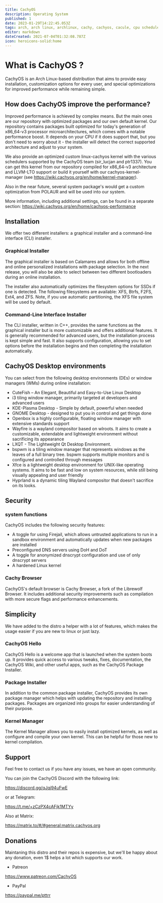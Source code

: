 ```yaml
---
title: CachyOS
description: Operating System
published: 1
date: 2023-01-29T14:22:45.053Z
tags: arch, arch linux, archlinux, cachy, cachyos, cacule, cpu scheduler, gnu, linux
editor: markdown
dateCreated: 2021-07-04T01:32:08.787Z
icon: heroicons-solid:home
---
```


# What is CachyOS ?

CachyOS is an Arch Linux-based distribution that aims to provide easy installation, customization options for every user, and special optimizations for improved performance while remaining simple.

## How does CachyOS improve the performance?

Improved performance is achieved by complex means. But the main ones are our repository with optimized packages and our own default kernel. Our repository contains packages built optimized for today's generation of x86_64-v3 processor microarchitectures, which comes with a notable performance boost. It depends on your CPU if it does support that, but you don't need to worry about it - the installer will detect the correct supported architecture and adjust to your system.

We also provide an optimized custom linux-cachyos kernel with the various schedulers supported by the CachyOS team (sir_lucjan and ptr1337). You can get this kernel from our repository compiled for x86_64-v3 architecture and LLVM-LTO support or build it yourself with our cachyos-kernel-manager (see https://wiki.cachyos.org/en/home/kernel-manager).

Also in the near future, several system package's would get a custom optimization from POLAUR and will be used into our system.

More information, including additional settings, can be found in a separate section:
https://wiki.cachyos.org/en/home/cachyos-performance

## Installation

We offer two different installers: a graphical installer and a command-line interface (CLI) installer.

### Graphical Installer

The graphical installer is based on Calamares and allows for both offline and online personalized installations with package selection. In the next release, you will also be able to select between two different bootloaders during an online installation.

The installer also automatically optimizes the filesystem options for SSDs if one is detected. The following filesystems are available: XFS, Btrfs, F2FS, Ext4, and ZFS. Note, if you use automatic partitioning, the XFS file system will be used by default.

### Command-Line Interface Installer

The CLI installer, written in C++, provides the same functions as the graphical installer but is more customizable and offers additional features. It is generally recommended for advanced users, but the installation process is kept simple and fast. It also supports configuration, allowing you to set options before the installation begins and then completing the installation automatically.

## CachyOS Desktop environments

You can select from the following desktop environments (DEs) or window managers (WMs) during online installation:

- CuteFish – An Elegant, Beautiful and Easy-to-Use Linux Desktop
- i3 tiling window manager, primarily targeted at developers and advanced users
- KDE-Plasma Desktop - Simple by default, powerful when needed
- GNOME Desktop - designed to put you in control and get things done
- Openbox is a highly configurable, floating window manager with extensive standards support
- Wayfire is a wayland compositor based on wlroots. It aims to create a customizable, extendable and lightweight environment without sacrificing its appearance
- LXQT - The Lightweight Qt Desktop Environment.
- bspwm is a tiling window manager that represents windows as the leaves of a full binary tree. bspwm supports multiple monitors and is configured and controlled through messages
- Xfce is a lightweight desktop environment for UNIX-like operating systems. It aims to be fast and low on system resources, while still being visually appealing and user friendly
- Hyprland is a dynamic tiling Wayland compositor that doesn't sacrifice on its looks.

## Security

### system functions

CachyOS includes the following security features:

- A toggle for using Firejail, which allows untrusted applications to run in a sandbox environment and automatically updates when new packages are installed
- Preconfigured DNS servers using DoH and DoT
- A toggle for anonymized dnscrypt configuration and use of only dnscrypt servers
- A hardened Linux kernel

### Cachy Browser

CachyOS's default browser is Cachy Browser, a fork of the Librewolf Browser. It includes additional security improvements such as compilation with more secure flags and performance enhancements.

## Simplicity

We have added to the distro a helper with a lot of features, which makes the usage easier if you are new to linux or just lazy.

### CachyOS Hello

CachyOS Hello is a welcome app that is launched when the system boots up. It provides quick access to various tweaks, fixes, documentation, the CachyOS Wiki, and other useful apps, such as the CachyOS Package Installer.

### Package Installer

In addition to the common package installer, CachyOS provides its own package manager which helps with updating the repository and installing packages. Packages are organized into groups for easier understanding of their purpose.

### Kernel Manager

The Kernel Manager allows you to easily install optimized kernels, as well as configure and compile your own kernel. This can be helpful for those new to kernel compilation.

## Support

Feel free to contact us if you have any issues, we have an open community.

You can join the CachyOS Discord with the following link:

https://discord.gg/qJqj94uFwE

or at Telegram:

https://t.me/+zCzPX4cAFjk1MTYy

Also at Matrix:

https://matrix.to/#/#general:matrix.cachyos.org

## Donations

Maintaning this distro and their repos is expensive, but we'll be happy about any donation, even 1$ helps a lot which supports our work.

- Patreon

https://www.patreon.com/CachyOS

- PayPal

https://paypal.me/pttrr
